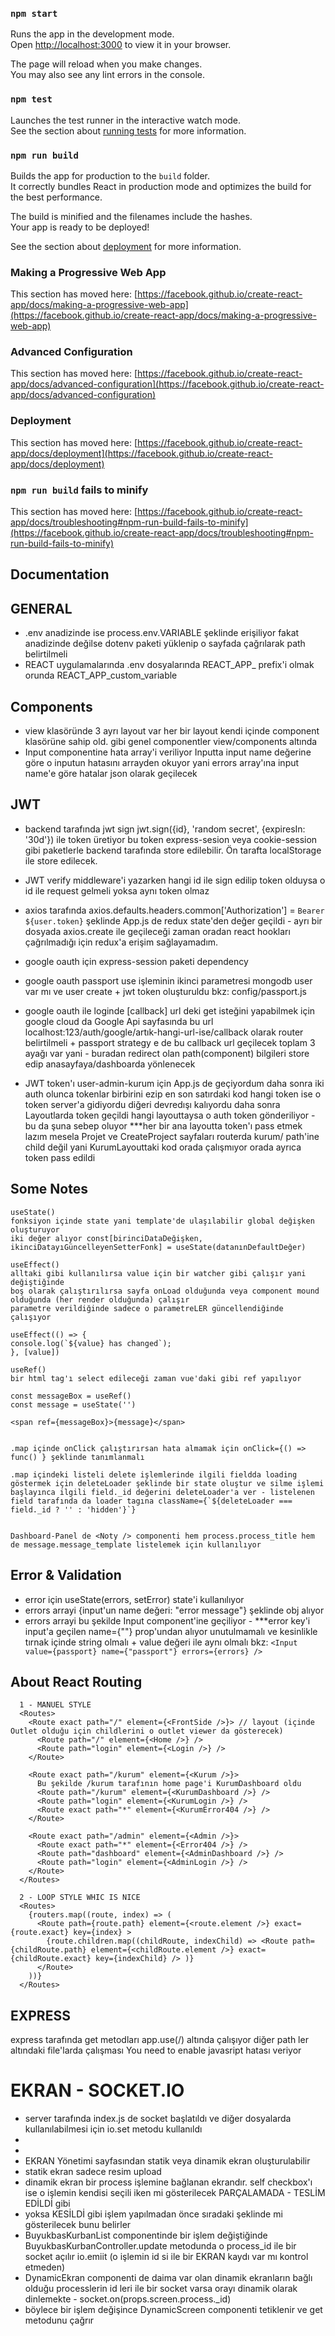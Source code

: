 ### `npm start`

Runs the app in the development mode.\
Open [http://localhost:3000](http://localhost:3000) to view it in your browser.

The page will reload when you make changes.\
You may also see any lint errors in the console.

### `npm test`

Launches the test runner in the interactive watch mode.\
See the section about [running tests](https://facebook.github.io/create-react-app/docs/running-tests) for more information.

### `npm run build`

Builds the app for production to the `build` folder.\
It correctly bundles React in production mode and optimizes the build for the best performance.

The build is minified and the filenames include the hashes.\
Your app is ready to be deployed!

See the section about [deployment](https://facebook.github.io/create-react-app/docs/deployment) for more information.


### Making a Progressive Web App

This section has moved here: [https://facebook.github.io/create-react-app/docs/making-a-progressive-web-app](https://facebook.github.io/create-react-app/docs/making-a-progressive-web-app)

### Advanced Configuration

This section has moved here: [https://facebook.github.io/create-react-app/docs/advanced-configuration](https://facebook.github.io/create-react-app/docs/advanced-configuration)

### Deployment

This section has moved here: [https://facebook.github.io/create-react-app/docs/deployment](https://facebook.github.io/create-react-app/docs/deployment)

### `npm run build` fails to minify

This section has moved here: [https://facebook.github.io/create-react-app/docs/troubleshooting#npm-run-build-fails-to-minify](https://facebook.github.io/create-react-app/docs/troubleshooting#npm-run-build-fails-to-minify)


## Documentation ##

## GENERAL ##
- .env anadizinde ise process.env.VARIABLE şeklinde erişiliyor fakat anadizinde değilse dotenv paketi yüklenip o sayfada çağrılarak path belirtilmeli
- REACT uygulamalarında .env dosyalarında REACT_APP_ prefix'i olmak orunda REACT_APP_custom_variable


## Components ##
- view klasöründe 3 ayrı layout var her bir layout kendi içinde component klasörüne sahip old. gibi genel componentler view/components altında
- Input componentine hata array'i veriliyor Inputta input name değerine göre o inputun hatasını arrayden okuyor yani errors array'ına input name'e göre hatalar json olarak geçilecek

## JWT ##
- backend tarafında jwt sign jwt.sign({id}, 'random secret', {expiresIn: '30d'}) ile token üretiyor bu token express-sesion veya cookie-session gibi paketlerle backend tarafında store edilebilir. Ön tarafta localStorage ile store edilecek.

- JWT verify middleware'i yazarken hangi id ile sign edilip token olduysa o id ile request gelmeli yoksa aynı token olmaz

- axios tarafında axios.defaults.headers.common['Authorization'] = `Bearer ${user.token}` şeklinde App.js de redux state'den değer geçildi - ayrı bir dosyada axios.create ile geçileceği zaman oradan react hookları çağrılmadığı için redux'a erişim sağlayamadım.

- google oauth için express-session paketi dependency 
- google oauth passport use işleminin ikinci parametresi mongodb user var mı ve user create + jwt token oluşturuldu bkz: config/passport.js
- google oauth ile loginde [callback] url deki get isteğini yapabilmek için google cloud da Google Api sayfasında bu url localhost:123/auth/google/artık-hangi-url-ise/callback olarak router belirtilmeli + passport strategy e de bu callback url geçilecek toplam 3 ayağı var yani - buradan redirect olan path(component) bilgileri store edip anasayfaya/dashboarda yönlenecek

- JWT token'ı user-admin-kurum için App.js de geçiyordum daha sonra iki auth olunca tokenlar birbirini ezip en son satırdaki kod hangi token ise o token server'a gidiyordu diğeri devredışı kalıyordu daha sonra Layoutlarda token geçildi hangi layouttaysa o auth token gönderiliyor - bu da şuna sebep oluyor ***her bir ana layoutta token'ı pass etmek lazım mesela Projet ve CreateProject sayfaları routerda kurum/ path'ine child değil yani KurumLayouttaki kod orada çalışmıyor orada ayrıca token pass edildi


## Some Notes ##

    useState()
    fonksiyon içinde state yani template'de ulaşılabilir global değişken oluşturuyor
    iki değer alıyor const[birinciDataDeğişken, ikinciDatayıGüncelleyenSetterFonk] = useState(datanınDefaultDeğer)

    useEffect()
    alltaki gibi kullanılırsa value için bir watcher gibi çalışır yani değiştiğinde
    boş olarak çalıştırılırsa sayfa onLoad olduğunda veya component mound olduğunda (her render olduğunda) çalışır
    parametre verildiğinde sadece o parametreLER güncellendiğinde çalışıyor

    useEffect(() => {
    console.log(`${value} has changed`);
    }, [value])

    useRef()
    bir html tag'ı select edileceği zaman vue'daki gibi ref yapılıyor

    const messageBox = useRef()
    const message = useState('')

    <span ref={messageBox}>{message}</span>


    .map içinde onClick çalıştırırsan hata almamak için onClick={() => func() } şeklinde tanımlanmalı

    .map içindeki listeli delete işlemlerinde ilgili fieldda loading göstermek için deleteLoader şeklinde bir state oluştur ve silme işlemi başlayınca ilgili field._id değerini deleteLoader'a ver - listelenen field tarafında da loader tagına className={`${deleteLoader === field._id ? '' : 'hidden'}`}


    Dashboard-Panel de <Noty /> componenti hem process.process_title hem de message.message_template listelemek için kullanılıyor 
## Error & Validation ##
- error için useState(errors, setError) state'i kullanılıyor
- errors arrayi {input'un name değeri: "error message"} şeklinde obj alıyor
- errors arrayi bu şekilde Input component'ine geçiliyor - ***error key'i input'a geçilen name={""} prop'undan alıyor unutulmamalı ve kesinlikle tırnak içinde string olmalı + value değeri ile aynı olmalı bkz: ` <Input value={passport} name={"passport"} errors={errors} /> `
    

## About React Routing ##

      1 - MANUEL STYLE
      <Routes>
        <Route exact path="/" element={<FrontSide />}> // layout (içinde Outlet olduğu için childlerini o outlet viewer da gösterecek)
          <Route path="/" element={<Home />} />
          <Route path="login" element={<Login />} />
        </Route>

        <Route exact path="/kurum" element={<Kurum />}>
          Bu şekilde /kurum tarafının home page'i KurumDashboard oldu  
          <Route path="/kurum" element={<KurumDashboard />} />
          <Route path="login" element={<KurumLogin />} /> 
          <Route exact path="*" element={<KurumError404 />} />
        </Route>

        <Route exact path="/admin" element={<Admin />}>
          <Route exact path="*" element={<Error404 />} />
          <Route path="dashboard" element={<AdminDashboard />} />
          <Route path="login" element={<AdminLogin />} /> 
        </Route> 
      </Routes>
    
      2 - LOOP STYLE WHIC IS NICE
      <Routes>
        {routers.map((route, index) => (
          <Route path={route.path} element={<route.element />} exact={route.exact} key={index} >
            {route.children.map((childRoute, indexChild) => <Route path={childRoute.path} element={<childRoute.element />} exact={childRoute.exact} key={indexChild} /> )}
          </Route> 
        ))}
      </Routes>
  
## EXPRESS ##
express tarafında get metodları app.use(/) altında çalışıyor diğer path ler altındaki file'larda çalışması You need to enable javasript hatası veriyor

# EKRAN - SOCKET.IO #

- server tarafında index.js de socket başlatıldı ve diğer dosyalarda kullanılabilmesi için io.set metodu kullanıldı
- 
-
- EKRAN Yönetimi sayfasından statik veya dinamik ekran oluşturulabilir
- statik ekran sadece resim upload
- dinamik ekran bir process işlemine bağlanan ekrandır. self checkbox'ı ise o işlemin kendisi seçili iken mi gösterilecek PARÇALAMADA - TESLİM EDİLDİ gibi
- yoksa KESİLDİ gibi işlem yapılmadan önce sıradaki şeklinde mi gösterilecek bunu belirler
- BuyukbasKurbanList componentinde bir işlem değiştiğinde BuyukbasKurbanController.update metodunda o process_id ile bir socket açılır io.emiit (o işlemin id si ile bir EKRAN kaydı var mı kontrol etmeden) 
- DynamicEkran componenti de daima var olan dinamik ekranların bağlı olduğu processlerin id leri ile bir socket varsa orayı dinamik olarak dinlemekte - socket.on(props.screen.process._id)
- böylece bir işlem değişince DynamicScreen componenti tetiklenir ve get metodunu çağrır